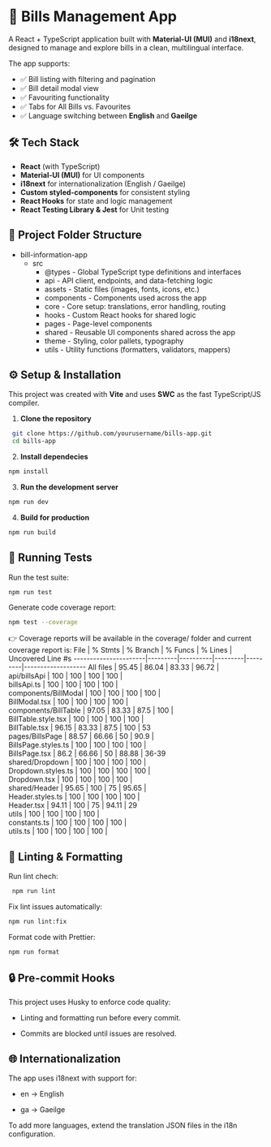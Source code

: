 # 📑 Bills Management App

A React + TypeScript application built with **Material-UI (MUI)** and **i18next**, designed to manage and explore bills in a clean, multilingual interface.  

The app supports:  
- ✅ Bill listing with filtering and pagination  
- ✅ Bill detail modal view  
- ✅ Favouriting functionality  
- ✅ Tabs for All Bills vs. Favourites  
- ✅ Language switching between **English** and **Gaeilge**  

## 🛠️ Tech Stack

- **React** (with TypeScript)  
- **Material-UI (MUI)** for UI components  
- **i18next** for internationalization (English / Gaeilge)  
- **Custom styled-components** for consistent styling  
- **React Hooks** for state and logic management  
- **React Testing Library & Jest** for Unit testing

## 📂 Project Folder Structure

+ bill-information-app
  + src
    + @types - Global TypeScript type definitions and interfaces
    + api - API client, endpoints, and data-fetching logic
    + assets - Static files (images, fonts, icons, etc.)
    + components - Components used across the app
    + core - Core setup: translations, error handling, routing
    + hooks - Custom React hooks for shared logic
    + pages - Page-level components
    + shared - Reusable UI components shared across the app
    + theme - Styling, color pallets, typography
    + utils - Utility functions (formatters, validators, mappers)

## ⚙️ Setup & Installation
This project was created with **Vite** and uses **SWC** as the fast TypeScript/JS compiler.  

1. **Clone the repository**  
  ```bash
   git clone https://github.com/yourusername/bills-app.git
   cd bills-app
  ```
2. **Install dependecies**
  ```bash
  npm install
  ```
3. **Run the development server**
  ```bash
  npm run dev
  ```
4. **Build for production**
  ```bash
  npm run build
  ```
## 🧪 Running Tests

Run the test suite:
  ```bash
  npm run test
  ```

Generate code coverage report:
  ```bash
  npm test --coverage
  ```
👉 Coverage reports will be available in the coverage/ folder and current coverage report is:
File                  | % Stmts | % Branch | % Funcs | % Lines | Uncovered Line #s 
----------------------|---------|----------|---------|---------|-------------------
All files             |   95.45 |    86.04 |   83.33 |   96.72 |                   
 api/billsApi         |     100 |      100 |     100 |     100 |                   
  billsApi.ts         |     100 |      100 |     100 |     100 |                   
 components/BillModal |     100 |      100 |     100 |     100 |                   
  BillModal.tsx       |     100 |      100 |     100 |     100 |                   
 components/BillTable |   97.05 |    83.33 |    87.5 |     100 |                   
  BillTable.style.tsx |     100 |      100 |     100 |     100 |                   
  BillTable.tsx       |   96.15 |    83.33 |    87.5 |     100 | 53                
 pages/BillsPage      |   88.57 |    66.66 |      50 |    90.9 |                   
  BillsPage.styles.ts |     100 |      100 |     100 |     100 |                   
  BillsPage.tsx       |    86.2 |    66.66 |      50 |   88.88 | 36-39             
 shared/Dropdown      |     100 |      100 |     100 |     100 |                   
  Dropdown.styles.ts  |     100 |      100 |     100 |     100 |                   
  Dropdown.tsx        |     100 |      100 |     100 |     100 |                   
 shared/Header        |   95.65 |      100 |      75 |   95.65 |                   
  Header.styles.ts    |     100 |      100 |     100 |     100 |                   
  Header.tsx          |   94.11 |      100 |      75 |   94.11 | 29                
 utils                |     100 |      100 |     100 |     100 |                   
  constants.ts        |     100 |      100 |     100 |     100 |                   
  utils.ts            |     100 |      100 |     100 |     100 |                   

## 🧹 Linting & Formatting

Run lint chech:
```bash
 npm run lint
 ```

 Fix lint issues automatically:
 ```bash
 npm run lint:fix
 ```

 Format code with Prettier:
 ```bash
 npm run format
 ```

 ## 🔒 Pre-commit Hooks
 This project uses Husky to enforce code quality:

- Linting and formatting run before every commit.

- Commits are blocked until issues are resolved.

## 🌐 Internationalization
The app uses i18next with support for:

- en → English

- ga → Gaeilge

To add more languages, extend the translation JSON files in the i18n configuration.